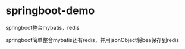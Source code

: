 # springboot-demo
springboot整合mybatis，redis


springboot简单整合mybatis还有redis，并用jsonObject将bea保存到redis
